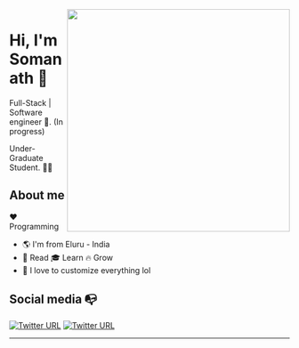 <img align="right" width="auto" height="400" src="https://avatars1.githubusercontent.com/u/34374123?s=460&u=7b9d17f08ca9349c00ed86ac732eb3b0cf9d6fd4&v=4">


# Hi, I'm Somanath :wave:

Full-Stack | Software engineer :robot:. (In progress)

Under-Graduate Student. :man_technologist:

## About me 

:heart: Programming 
- :earth_americas: I'm from Eluru - India
- :book: Read :mortar_board: Learn :fire: Grow
- :gem: I love to customize everything lol


## Social media :mailbox_with_no_mail:

[![Twitter URL](https://img.shields.io/twitter/url?color=%231DA1F2&label=follow&logo=twitter&logoColor=%231DA1F2&style=flat-square&url=https://twitter.com/Somanath_KC)](https://twitter.com/Somanath_KC)
[![Twitter URL](https://img.shields.io/twitter/url?color=%230072b1&label=connect&logo=linkedin&logoColor=%230072b1&style=flat-square&url=https://www.linkedin.com/in/somanath-kc/)](https://www.linkedin.com/in/somanath-kc/)

---
